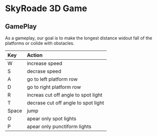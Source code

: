 # SkyRoade 3D Game

## GamePlay

As a gameplay, our goal is to make the longest distance widout fall of the platforms or colide with obstacles.

| Key   | Action                              |
| :---- | :---------------------------------- |
| W     | increase speed                      |
| S     | decrase speed                       |
| A     | go to left platform row             |
| D     | go to right platform row            |
| R     | increas cut off angle to spot light |
| T     | decrase cut off angle to spot light |
| Space | jump                                |
| O     | apear only spot lights              |
| P     | apear only punctiform lights        |
